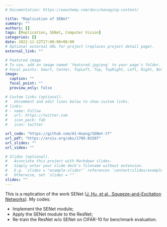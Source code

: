 ```yaml
---
# Documentation: https://wowchemy.com/docs/managing-content/

title: "Replication of SENet"
summary: ""
authors: []
tags: [Replication, SENet, Computer Vision]
categories: []
date: 2022-11-22T17:00:00+08:00
# Optional external URL for project (replaces project detail page).
external_link: ""

# Featured image
# To use, add an image named `featured.jpg/png` to your page's folder.
# Focal points: Smart, Center, TopLeft, Top, TopRight, Left, Right, BottomLeft, Bottom, BottomRight.
image:
  caption: ""
  focal_point: ""
  preview_only: false

# Custom links (optional).
#   Uncomment and edit lines below to show custom links.
# links:
# - name: Follow
#   url: https://twitter.com
#   icon_pack: fab
#   icon: twitter

url_code: "https://github.com/AI-Huang/SENet-tf"
url_pdf: "https://arxiv.org/abs/1709.01507"
url_slides: ""
url_video: ""

# Slides (optional).
#   Associate this project with Markdown slides.
#   Simply enter your slide deck's filename without extension.
#   E.g. `slides = "example-slides"` references `content/slides/example-slides.md`.
#   Otherwise, set `slides = ""`.
slides: ""
---
```


This is a replication of the work SENet ([J. Hu, et al., Squeeze-and-Excitation Networks](https://arxiv.org/abs/1709.01507)). My codes:

- Implement the SENet module;
- Apply the SENet module to the ResNet;
- Re-train the ResNet w/o SENet on CIFAR-10 for benchmark evaluation.
